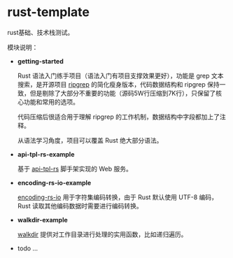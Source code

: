 # rust-template
rust基础、技术栈测试。

模块说明：

+ **getting-started**

  Rust 语法入门练手项目（语法入门有项目支撑效果更好），功能是 grep 文本搜索，是开源项目 [ripgrep](https://github.com/BurntSushi/ripgrep) 的简化瘦身版本，代码数据结构和 ripgrep 保持一致，但是剔除了大部分不重要的功能（源码5W行压缩到7K行），只保留了核心功能和常用的选项。

  代码压缩后很适合用于理解 ripgrep 的工作机制，数据结构中字段都加上了注释。

  从语法学习角度，项目可以覆盖 Rust 绝大部分语法。

+ **api-tpl-rs-example**

  基于 [api-tpl-rs](https://rustcc.cn/article?id=3b503d98-8215-4e9c-88d2-255db4bf228c) 脚手架实现的 Web 服务。

+ **encoding-rs-io-example**

  [encoding-rs-io]() 用于字符集编码转换，由于 Rust 默认使用 UTF-8 编码，Rust 读取其他编码数据时需要进行编码转换。

+ **walkdir-example**

  [walkdir]() 提供对工作目录进行处理的实用函数，比如递归遍历。

+ todo ...

